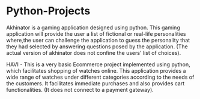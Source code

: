 # Python-Projects
Akhinator is a gaming application designed using python. 
This gaming application will provide the user a list of fictional or real-life personalities where,the user can challenge the application to guess the 
personality that they had selected by answering questions posed by the application. (The actual version of akhinator does not confine the users' list of choices). 

HAVI - This is a very basic  Ecommerce project implemented using python, which facilitates shopping of watches online. This application provides a wide range 
of watches under different categories according to the needs of the customers. It facilitates immediate purchases and also provides cart functionalities. 
(It does not connect to a payment gateway).
